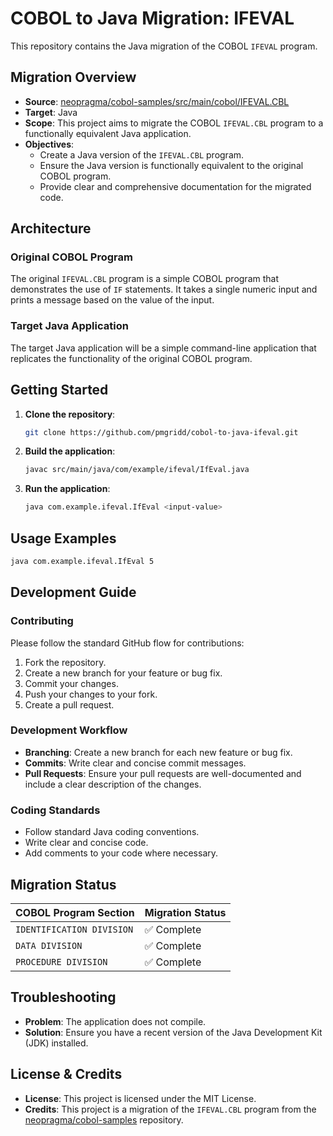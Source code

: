 # COBOL to Java Migration: IFEVAL

This repository contains the Java migration of the COBOL `IFEVAL` program.

## Migration Overview

*   **Source**: [neopragma/cobol-samples/src/main/cobol/IFEVAL.CBL](https://github.com/neopragma/cobol-samples/blob/main/src/main/cobol/IFEVAL.CBL)
*   **Target**: Java
*   **Scope**: This project aims to migrate the COBOL `IFEVAL.CBL` program to a functionally equivalent Java application.
*   **Objectives**:
    *   Create a Java version of the `IFEVAL.CBL` program.
    *   Ensure the Java version is functionally equivalent to the original COBOL program.
    *   Provide clear and comprehensive documentation for the migrated code.

## Architecture

### Original COBOL Program

The original `IFEVAL.CBL` program is a simple COBOL program that demonstrates the use of `IF` statements. It takes a single numeric input and prints a message based on the value of the input.

### Target Java Application

The target Java application will be a simple command-line application that replicates the functionality of the original COBOL program.

## Getting Started

1.  **Clone the repository**:
    ```bash
    git clone https://github.com/pmgridd/cobol-to-java-ifeval.git
    ```
2.  **Build the application**:
    ```bash
    javac src/main/java/com/example/ifeval/IfEval.java
    ```
3.  **Run the application**:
    ```bash
    java com.example.ifeval.IfEval <input-value>
    ```

## Usage Examples

```bash
java com.example.ifeval.IfEval 5
```

## Development Guide

### Contributing

Please follow the standard GitHub flow for contributions:

1.  Fork the repository.
2.  Create a new branch for your feature or bug fix.
3.  Commit your changes.
4.  Push your changes to your fork.
5.  Create a pull request.

### Development Workflow

*   **Branching**: Create a new branch for each new feature or bug fix.
*   **Commits**: Write clear and concise commit messages.
*   **Pull Requests**: Ensure your pull requests are well-documented and include a clear description of the changes.

### Coding Standards

*   Follow standard Java coding conventions.
*   Write clear and concise code.
*   Add comments to your code where necessary.

## Migration Status

| COBOL Program Section | Migration Status |
| --------------------- | ---------------- |
| `IDENTIFICATION DIVISION` | :white_check_mark: Complete |
| `DATA DIVISION` | :white_check_mark: Complete |
| `PROCEDURE DIVISION` | :white_check_mark: Complete |

## Troubleshooting

*   **Problem**: The application does not compile.
*   **Solution**: Ensure you have a recent version of the Java Development Kit (JDK) installed.

## License & Credits

*   **License**: This project is licensed under the MIT License.
*   **Credits**: This project is a migration of the `IFEVAL.CBL` program from the [neopragma/cobol-samples](https://github.com/neopragma/cobol-samples) repository.
